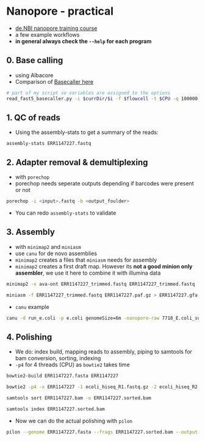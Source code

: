 # Nanopore - practical

* [de.NBI nanopore training course](https://denbi-nanopore-training-course.readthedocs.io/en/latest/)
* a few example workflows
* **in general always check the `--help` for each program**

## 0. Base calling
*  using Albacore
* Comparison of [Basecaller here](https://github.com/rrwick/Basecalling-comparison)
```bash
# part of my script so variables are assigned to the options
read_fast5_basecaller.py -i $currDir/$i -f $flowcell -t $CPU -q 100000 -o fastq -k $kittype -r -s $currDir/FASTQ/
```

## 1. QC of reads
* Using the assembly-stats to get a summary of the reads:

`assembly-stats ERR1147227.fastq`

## 2. Adapter removal & demultiplexing
* with `porechop`
* porechop needs seperate outputs depending if barcodes were present or not

```bash
porechop -i <input>.fastq -b <output_foulder>
```

* You can redo `assembly-stats` to validate

## 3. Assembly
* with `minimap2` and `miniasm`
* use `canu` for de novo assemblies
* `minimap2` creates a files that `miniasm` needs for assembly
* `minimap2` creates a first draft map. However its __not a good minion only assembler__, we use it here to combine it with illumina data

```bash
minimap2 -x ava-ont ERR1147227_trimmed.fastq ERR1147227_trimmed.fastq | gzip -1 > ERR1147227.paf.gz

miniasm -f ERR1147227_trimmed.fastq ERR1147227.paf.gz > ERR1147227.gfa
```

* `canu` example

```bash
canu -d run_e.coli -p e.coli genomeSize=6m -nanopore-raw 7718_E.coli_sum.fastq
```

## 4. Polishing

* We do: index build, mapping reads to assembly, piping to samtools for bam conversion, sorting, indexing
* `-p4` for 4 threads (CPU) as `bowtie2` takes time

```bash
bowtie2-build ERR1147227.fasta ERR1147227

bowtie2 -p4 -x ERR1147227 -1 ecoli_hiseq_R1.fastq.gz -2 ecoli_hiseq_R2.fastq.gz | samtools view -bS -o ERR1147227.bam

samtools sort ERR1147227.bam -o ERR1147227.sorted.bam

samtools index ERR1147227.sorted.bam
```
+ Now we can do the actual polishing with `pilon`

```bash
pilon --genome ERR1147227.fasta --frags ERR1147227.sorted.bam --output ERR1147227_improved
```
